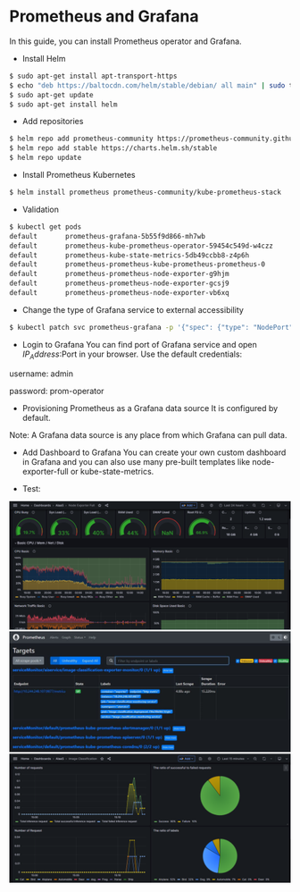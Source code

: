 # Prometheus and Grafana
In this guide, you can install Prometheus operator and Grafana.

+ Install Helm
```bash
$ sudo apt-get install apt-transport-https
$ echo "deb https://baltocdn.com/helm/stable/debian/ all main" | sudo tee /etc/apt/sources.list.d/helm-stable-debian.list
$ sudo apt-get update
$ sudo apt-get install helm
```
+ Add repositories
```bash
$ helm repo add prometheus-community https://prometheus-community.github.io/helm-charts
$ helm repo add stable https://charts.helm.sh/stable
$ helm repo update
```

+ Install Prometheus Kubernetes
```bash
$ helm install prometheus prometheus-community/kube-prometheus-stack
```
+ Validation
```bash
$ kubectl get pods
default       prometheus-grafana-5b55f9d866-mh7wb                      3/3     Running       0        33h
default       prometheus-kube-prometheus-operator-59454c549d-w4czz     1/1     Running       0        33h
default       prometheus-kube-state-metrics-5db49ccbb8-z4p6h           1/1     Running       0        33h
default       prometheus-prometheus-kube-prometheus-prometheus-0       2/2     Running       0        33h
default       prometheus-prometheus-node-exporter-g9hjm                1/1     Running       0        33h
default       prometheus-prometheus-node-exporter-gcsj9                1/1     Running       0        33h
default       prometheus-prometheus-node-exporter-vb6xq                1/1     Running       0        33h
```

+ Change the type of Grafana service to external accessibility 
```bash
$ kubectl patch svc prometheus-grafana -p '{"spec": {"type": "NodePort"}}'
```

+ Login to Grafana
You can find port of Grafana service and open $IP_Address:$Port in your browser. Use the default credentials:

username: admin

password: prom-operator

+ Provisioning Prometheus as a Grafana data source
It is configured by default. 

Note: A Grafana data source is any place from which Grafana can pull data.

+ Add Dashboard to Grafana
You can create your own custom dashboard in Grafana and you can also use many pre-built templates like node-exporter-full or kube-state-metrics.

+ Test:

![alt text](./img/NodeExporter.png)
![alt text](./img/Prometheus.jpg)
![alt text](./img/aiDashbord.png)